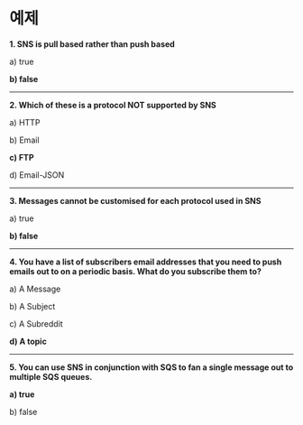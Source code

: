 # 예제

**1. SNS is pull based rather than push based**

a) true

**b) false**

---

**2. Which of these is a protocol NOT supported by SNS**

a) HTTP

b) Email

**c) FTP**

d) Email-JSON

---

**3. Messages cannot be customised for each protocol used in SNS**

a) true

**b) false**

---

**4. You have a list of subscribers email addresses that you need to push emails out to on a periodic basis. What do you subscribe them to?**

a) A Message

b) A Subject

c) A Subreddit

**d) A topic**

---

**5. You can use SNS in conjunction with SQS to fan a single message out to multiple SQS queues.**

**a) true**

b) false



